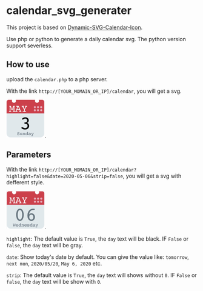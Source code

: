 # calendar_svg_generater

This project is based on [Dynamic-SVG-Calendar-Icon](https://github.com/edent/Dynamic-SVG-Calendar-Icon).

Use php or python to generate a daily calendar svg. The python version support severless.

## How to use

upload the `calendar.php` to a php server.

With the link `http://[YOUR_MOMAIN_OR_IP]/calendar`, you will get a svg.

<img src="./img/default.jpg" width="20%">.

## Parameters

With the link `http://[YOUR_MOMAIN_OR_IP]/calendar?highlight=false&date=2020-05-06&strip=false`, you will get a svg with defferent style.

<img src="./img/with_params.jpg" width="20%">.

`highlight`: The default value is `True`, the `day` text will be black. IF `False` or `false`, the `day` text will be gray.

`date`: Show today's date by default. You can give the value like: `tomorrow`, `next mon`, `2020/05/20`, `May 6, 2020` etc.

`strip`: The default value is `True`, the `day` text will shows without `0`. IF `False` or `false`, the `day` text will be show with `0`.


